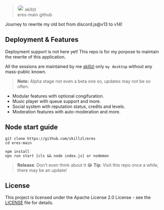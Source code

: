 
> <img  style="border-radius: 200px;"  src="https://raw.githubusercontent.com/skillzl/eres/main/src/assets/eres-crop.png?token=GHSAT0AAAAAACEJL55PCBF6BOZCSDUBP2SQZE63YMQ"  width="20"/> skillzl<br/> eres-main github

  
Journey to rewrite my old bot from discord.js@v13 to v14!

## Deployment & Features
Deployment support is not here yet! This repo is for my porpose to maintain the rewrite of this application.

All the sessions are maintained by me [skillzl](https://github.com/skillzl) only `my desktop` without any mass-public known.

> **Note:** Alpha stage not even a beta one so, updates may not be so often.

- Modular features with optional congifuration.
- Music player with queue support and more.
- Social system with reputation status, credits and levels.
- Moderation features with auto-moderation and more.
## Node start guide

```
git clone https://github.com/skillzl/eres
cd eres-main

npm install
npn run start [cls && node index.js] or nodemon
```

> **Release**: Don't even think about it 😂
> **Tip**: Visit this repo once a while, there may be an update!
> 
## License
This project is licensed under the Apache License 2.0 License - see the [LICENSE](https://github.com/skillzl/eres/blob/main/LICENSE) file for details.
